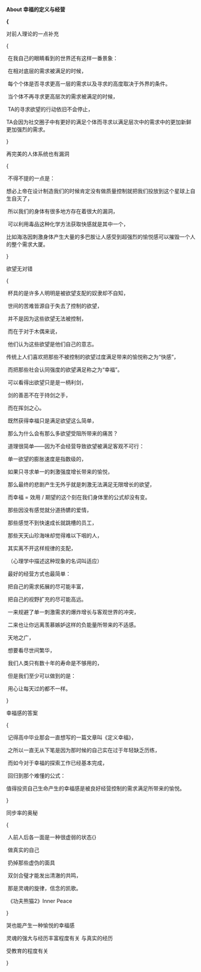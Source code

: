 **About 幸福的定义与经营** 

**{**

   对前人理论的一点补充 

   {

​     在我自己的眼睛看到的世界还有这样一番景象：

​      在相对底层的需求被满足的时候，

​      每个个体是否寻求更高一层的需求以及寻求的高度取决于外界的条件。

​      当个体不再寻求更高层次的需求被满足的时候，

​     TA的寻求欲望的行动依旧不会停止，

​     TA会因为社交圈子中有更好的满足个体而寻求以满足层次中的需求中的更加新鲜更加强烈的需求。

   }

   再完美的人体系统也有漏洞 

   {

​      不得不提的一点是：

​      想必上帝在设计制造我们的时候肯定没有做质量控制就把我们投放到这个星球上自生自灭了，

​      所以我们的身体有很多地方存在着很大的漏洞，

​      可以利用毒品这种化学方法获取快感就是其中一个，

​      比如海洛因刺激身体产生大量的多巴胺让人感受到超强烈的愉悦感可以摧毁一个人的整个需求大厦。

   }

   欲望无对错

   {

​      杯具的是许多人明明是被欲望支配的奴隶却不自知，

​      世间的苦难皆源自于失去了控制的欲望，

​      并不是因为这些欲望无法被控制，

​      而在于对于木偶来说，

​      他们认为这些欲望是他们自己的意志。

​      传统上人们喜欢把那些不被控制的欲望过度满足带来的愉悦称之为“快感”，

​      而把那些社会认同强度的欲望满足称之为“幸福”。

​      可以看得出欲望只是是一柄利剑，

​      剑的善恶不在于持剑之手，

​      而在挥剑之心。

​      既然获得幸福只是满足欲望这么简单，

​      那么为什么会有那么多欲望受阻所带来的痛苦？

​      道理很简单——因为不会经营导致欲望被满足客观不可行：

​      单一欲望的膨胀速度是指数级的，

​      如果只寻求单一的刺激强度增长带来的愉悦，

​      那么最终的悲剧产生无外乎就是刺激无法满足无限增长的欲望，

​      而幸福 = 效用 / 期望的这个刻在我们身体里的公式却没有变。

​      那些因没有感觉就分道扬镳的爱情，

​      那些感觉不到快速成长就跳槽的员工，

​      那些天天山珍海味却觉得难以下咽的人，

​      其实离不开这样规律的支配，

​      （心理学中描述这种现象的名词叫适应）

​      最好的经营方式也最简单：

​      把自己的需求拓展的尽可能丰富，

​      把自己的视野扩充的尽可能高远。

​      一来规避了单一刺激需求的爆炸增长与客观世界的冲突，

​      二来也让你远离羡慕嫉妒这样的负能量所带来的不适感。

​     天地之广，

​      想要看尽世间繁华，

​      我们人类只有数十年的寿命是不够用的，

​      但是我们至少可以做到的是：

​      用心让每天过的都不一样。

   }

   幸福感的答案

   {

​      记得高中毕业那会一直想写的一篇文章叫《定义幸福》，

​      之所以一直无从下笔是因为那时候的自己实在过于年轻缺乏历练，

​      而如今对于幸福的探索工作已经基本完成，

​      回归到那个难懂的公式：

​     值得投资自己生命产生的幸福感是被良好经营控制的需求满足所带来的愉悦。

   }

   同步率的奥秘 

   {

​     人前人后各一面是一种很虚弱的状态{}

​     做真实的自己

​      扔掉那些虚伪的面具

​      双剑合璧才能发出清澈的共鸣，

​      那是灵魂的旋律，信念的凯歌。

​     《功夫熊猫2》Inner Peace

   }

   哭也能产生一种愉悦的幸福感

   灵魂的强大与经历丰富程度有关 与真实的经历

   受教育的程度有关 

}

